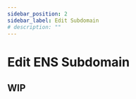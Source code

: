 ```yaml
---
sidebar_position: 2
sidebar_label: Edit Subdomain
# description: ""
---
```


# Edit ENS Subdomain

## WIP